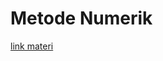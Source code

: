 # Metode Numerik

[link materi](https://drive.google.com/drive/folders/1NQuCT8vX0isk0dsl8Lb-k8YC9PNUSQs2?usp=sharing)
